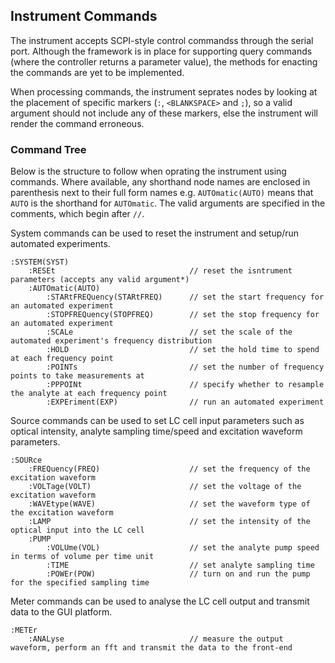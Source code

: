## Instrument Commands
The instrument accepts SCPI-style control commandss through the serial port. Although the framework is in place for supporting query commands (where the controller returns a parameter value), the methods for enacting the commands are yet to be implemented.

When processing commands, the instrument seprates nodes by looking at the placement of specific markers (```:```, ```<BLANKSPACE>``` and ```;```), so a valid argument should not include any of these markers, else the instrument will render the command erroneous.

### Command Tree
Below is the structure to follow when oprating the instrument using commands. Where available, any shorthand node names are enclosed in parenthesis next to their full form names e.g. ```AUTOmatic(AUTO)``` means that ```AUTO``` is the shorthand for ```AUTOmatic```. The valid arguments are specified in the comments, which begin after ```//```.

System commands can be used to reset the instrument and setup/run automated experiments.
```
:SYSTEM(SYST)
    :RESEt                              // reset the isntrument parameters (accepts any valid argument*)
    :AUTOmatic(AUTO)
        :STARtFREQuency(STARtFREQ)      // set the start frequency for an automated experiment
        :STOPFREQuency(STOPFREQ)        // set the stop frequency for an automated experiment
        :SCALe                          // set the scale of the automated experiment's frequency distribution
        :HOLD                           // set the hold time to spend at each frequency point
        :POINTs                         // set the number of frequency points to take measurements at
        :PPPOINt                        // specify whether to resample the analyte at each frequency point
        :EXPEriment(EXP)                // run an automated experiment
```

Source commands can be used to set LC cell input parameters such as optical intensity, analyte sampling time/speed and excitation waveform parameters.
```
:SOURce
    :FREQuency(FREQ)                    // set the frequency of the excitation waveform
    :VOLTage(VOLT)                      // set the voltage of the excitation waveform
    :WAVEtype(WAVE)                     // set the waveform type of the excitation waveform
    :LAMP                               // set the intensity of the optical input into the LC cell
    :PUMP
        :VOLUme(VOL)                    // set the analyte pump speed in terms of volume per time unit
        :TIME                           // set analyte sampling time
        :POWEr(POW)                     // turn on and run the pump for the specified sampling time
```
Meter commands can be used to analyse the LC cell output and transmit data to the GUI platform.
```
:METEr
    :ANALyse                            // measure the output waveform, perform an fft and transmit the data to the front-end
```
